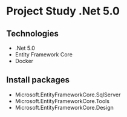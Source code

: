 # Project Study .Net 5.0
## Technologies
- .Net 5.0
- Entity Framework Core
- Docker
## Install packages
- Microsoft.EntityFrameworkCore.SqlServer
- Microsoft.EntityFrameworkCore.Tools
- Microsoft.EntityFrameworkCore.Design